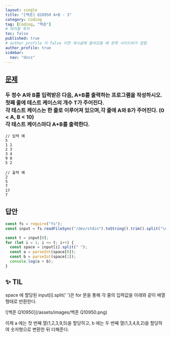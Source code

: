 ```yaml
---
layout: single
title: "[백준] Q10950 A+B - 3"
category: Coding
tag: [Coding, "백준"]
# 테이블 목차
toc: false
published: true
# author_profile 이 false 이면 게시글에 들어갔을 때 왼쪽 사이드바가 접힘
author_profile: true
sidebar:
  nav: "docs"
---
```


## [문제](https://www.acmicpc.net/problem/10950)

### 두 정수 A와 B를 입력받은 다음, A+B를 출력하는 프로그램을 작성하시오.<br/>첫째 줄에 테스트 케이스의 개수 T가 주어진다.<br/>각 테스트 케이스는 한 줄로 이루어져 있으며,각 줄에 A와 B가 주어진다. (0 < A, B < 10)<br/>각 테스트 케이스마다 A+B를 출력한다.

```
// 입력 예
5
1 1
2 3
3 4
9 8
5 2
```

```
// 출력 예
2
5
7
17
7
```

## 답안

```javascript
const fs = require("fs");
const input = fs.readFileSync("/dev/stdin").toString().trim().split("\n");

const t = input[0];
for (let i = 1; i <= t; i++) {
  const space = input[i].split(" ");
  const a = parseInt(space[0]);
  const b = parseInt(space[1]);
  console.log(a + b);
}
```

## ✨ TIL

space 에 할당된 <span>input[i].split(' ')</span>은 for 문을 통해
각 줄의 입력값을 아래와 같이 배열 형태로 반환한다.

![백준 Q10950](/assets/images/백준 Q10950.png)

이제 a 에는 첫 번째 열(1,2,3,9,5)을 할당하고,
b 에는 두 번째 열(1,3,4,8,2)을 할당하여 숫자형으로 변환한 뒤 더해준다.
